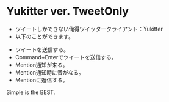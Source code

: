 # Yukitter ver. TweetOnly

- ツイートしかできない俺得ツイッタークライアント：Yukitter
- 以下のことができます。
 + ツイートを送信する。
 + Command+Enterでツイートを送信する。
 + Mention通知が来る。
 + Mention通知時に音がなる。
 + Mentionに返信する。

Simple is the BEST.